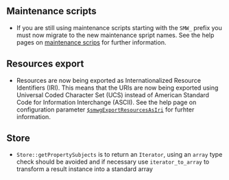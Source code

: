 
## Maintenance scripts

- If you are still using maintenance scripts starting with the `SMW_` prefix
  you must now migrate to the new maintenance spript names. See the help pages
  on [maintenance scrips](https://www.semantic-mediawiki.org/wiki/Help:Maintenance_scripts) for further information.

## Resources export

- Resources are now being exported as Internationalized Resource Identifiers (IRI).
  This means that the URIs are now being exported using Universal Coded Character
  Set (UCS) instead of American Standard Code for Information Interchange (ASCII).
  See the help page on configuration parameter [`$smwgExportResourcesAsIri`](https://www.semantic-mediawiki.org/wiki/Help:$smwgExportResourcesAsIri)
  for furhter information.

## Store

- `Store::getPropertySubjects` is to return an `Iterator`, using an `array`
  type check should be avoided and if necessary use `iterator_to_array` to
  transform a result instance into a standard array
